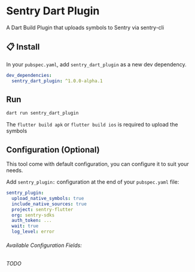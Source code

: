 # Sentry Dart Plugin

A Dart Build Plugin that uploads symbols to Sentry via sentry-cli

## :clipboard: Install
In your `pubspec.yaml`, add `sentry_dart_plugin` as a new dev dependency.
```yaml
dev_dependencies:
  sentry_dart_plugin: ^1.0.0-alpha.1
```

## Run
```bash
dart run sentry_dart_plugin
```

The `flutter build apk` or `flutter build ios` is required to upload the symbols

## Configuration (Optional)
This tool come with default configuration, you can configure it to suit your needs.

Add `sentry_plugin:` configuration at the end of your `pubspec.yaml` file:
```yaml
sentry_plugin:
  upload_native_symbols: true
  include_native_sources: true
  project: sentry-flutter
  org: sentry-sdks
  auth_token: ...
  wait: true
  log_level: error
```

###### Available Configuration Fields:
_TODO_
